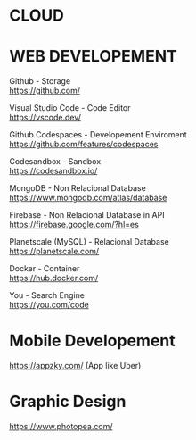 # CLOUD

# WEB DEVELOPEMENT

Github - Storage <br>
https://github.com/

Visual Studio Code - Code Editor <br>
https://vscode.dev/

Github Codespaces - Developement Enviroment <br>
https://github.com/features/codespaces

Codesandbox - Sandbox <br>
https://codesandbox.io/

MongoDB - Non Relacional Database <br>
https://www.mongodb.com/atlas/database

Firebase - Non Relacional Database in API <br>
https://firebase.google.com/?hl=es

Planetscale (MySQL) - Relacional Database <br>
https://planetscale.com/

Docker - Container <br>
https://hub.docker.com/

You - Search Engine <br>
https://you.com/code




# Mobile Developement

https://appzky.com/ (App like Uber)




# Graphic Design

https://www.photopea.com/
